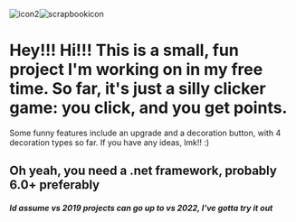 ![icon2](https://github.com/user-attachments/assets/440bc580-2f77-4e5e-a5e4-d08138961472)![scrapbookicon](https://github.com/user-attachments/assets/fdc16405-7e6d-44bb-8112-cd9910a6cfb2)


# Hey!!! Hi!!! This is a small, fun project I'm working on in my free time. So far, it's just a silly clicker game: you click, and you get points.
Some funny features include an upgrade and a decoration button, with 4 decoration types so far.
If you have any ideas, lmk!! :)
## Oh yeah, you need a .net framework, probably 6.0+ preferably

##### Id assume vs 2019 projects can go up to vs 2022, I've gotta try it out
